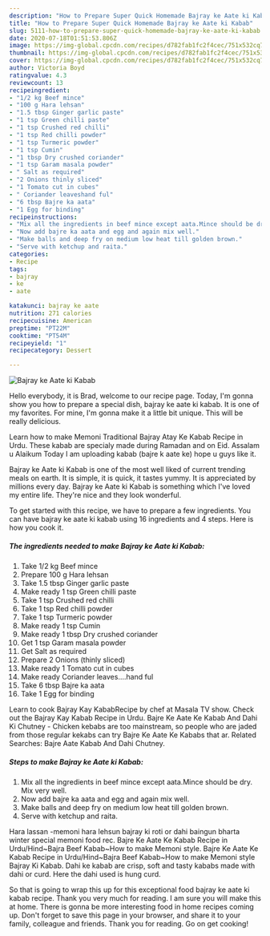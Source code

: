 ```yaml
---
description: "How to Prepare Super Quick Homemade Bajray ke Aate ki Kabab"
title: "How to Prepare Super Quick Homemade Bajray ke Aate ki Kabab"
slug: 5111-how-to-prepare-super-quick-homemade-bajray-ke-aate-ki-kabab
date: 2020-07-18T01:51:53.806Z
image: https://img-global.cpcdn.com/recipes/d782fab1fc2f4cec/751x532cq70/bajray-ke-aate-ki-kabab-recipe-main-photo.jpg
thumbnail: https://img-global.cpcdn.com/recipes/d782fab1fc2f4cec/751x532cq70/bajray-ke-aate-ki-kabab-recipe-main-photo.jpg
cover: https://img-global.cpcdn.com/recipes/d782fab1fc2f4cec/751x532cq70/bajray-ke-aate-ki-kabab-recipe-main-photo.jpg
author: Victoria Boyd
ratingvalue: 4.3
reviewcount: 13
recipeingredient:
- "1/2 kg Beef mince"
- "100 g Hara lehsan"
- "1.5 tbsp Ginger garlic paste"
- "1 tsp Green chilli paste"
- "1 tsp Crushed red chilli"
- "1 tsp Red chilli powder"
- "1 tsp Turmeric powder"
- "1 tsp Cumin"
- "1 tbsp Dry crushed coriander"
- "1 tsp Garam masala powder"
- " Salt as required"
- "2 Onions thinly sliced"
- "1 Tomato cut in cubes"
- " Coriander leaveshand ful"
- "6 tbsp Bajre ka aata"
- "1 Egg for binding"
recipeinstructions:
- "Mix all the ingredients in beef mince except aata.Mince should be dry. Mix very well."
- "Now add bajre ka aata and egg and again mix well."
- "Make balls and deep fry on medium low heat till golden brown."
- "Serve with ketchup and raita."
categories:
- Recipe
tags:
- bajray
- ke
- aate

katakunci: bajray ke aate 
nutrition: 271 calories
recipecuisine: American
preptime: "PT22M"
cooktime: "PT54M"
recipeyield: "1"
recipecategory: Dessert

---
```



![Bajray ke Aate ki Kabab](https://img-global.cpcdn.com/recipes/d782fab1fc2f4cec/751x532cq70/bajray-ke-aate-ki-kabab-recipe-main-photo.jpg)

Hello everybody, it is Brad, welcome to our recipe page. Today, I'm gonna show you how to prepare a special dish, bajray ke aate ki kabab. It is one of my favorites. For mine, I'm gonna make it a little bit unique. This will be really delicious.

Learn how to make Memoni Traditional Bajray Atay Ke Kabab Recipe in Urdu. These kabab are specialy made during Ramadan and on Eid. Assalam u Alaikum Today I am uploading kabab (bajre k aate ke) hope u guys like it.

Bajray ke Aate ki Kabab is one of the most well liked of current trending meals on earth. It is simple, it is quick, it tastes yummy. It is appreciated by millions every day. Bajray ke Aate ki Kabab is something which I've loved my entire life. They're nice and they look wonderful.


To get started with this recipe, we have to prepare a few ingredients. You can have bajray ke aate ki kabab using 16 ingredients and 4 steps. Here is how you cook it.

<!--inarticleads1-->

##### The ingredients needed to make Bajray ke Aate ki Kabab:

1. Take 1/2 kg Beef mince
1. Prepare 100 g Hara lehsan
1. Take 1.5 tbsp Ginger garlic paste
1. Make ready 1 tsp Green chilli paste
1. Take 1 tsp Crushed red chilli
1. Take 1 tsp Red chilli powder
1. Take 1 tsp Turmeric powder
1. Make ready 1 tsp Cumin
1. Make ready 1 tbsp Dry crushed coriander
1. Get 1 tsp Garam masala powder
1. Get  Salt as required
1. Prepare 2 Onions (thinly sliced)
1. Make ready 1 Tomato cut in cubes
1. Make ready  Coriander leaves....hand ful
1. Take 6 tbsp Bajre ka aata
1. Take 1 Egg for binding


Learn to cook Bajray Kay KababRecipe by chef at Masala TV show. Check out the Bajray Kay Kabab Recipe in Urdu. Bajre Ke Aate Ke Kabab And Dahi Ki Chutney - Chicken kebabs are too mainstream, so people who are jaded from those regular kekabs can try Bajre Ke Aate Ke Kababs that ar. Related Searches: Bajre Aate Kabab And Dahi Chutney. 

<!--inarticleads2-->

##### Steps to make Bajray ke Aate ki Kabab:

1. Mix all the ingredients in beef mince except aata.Mince should be dry. Mix very well.
1. Now add bajre ka aata and egg and again mix well.
1. Make balls and deep fry on medium low heat till golden brown.
1. Serve with ketchup and raita.


Hara lassan -memoni hara lehsun bajray ki roti or dahi baingun bharta winter special memoni food rec. Bajre Ke Aate Ke Kabab Recipe in Urdu/Hind~Bajra Beef Kabab~How to make Memoni style. Bajre Ke Aate Ke Kabab Recipe in Urdu/Hind~Bajra Beef Kabab~How to make Memoni style Bajray Ki Kabab. Dahi ke kabab are crisp, soft and tasty kababs made with dahi or curd. Here the dahi used is hung curd. 

So that is going to wrap this up for this exceptional food bajray ke aate ki kabab recipe. Thank you very much for reading. I am sure you will make this at home. There is gonna be more interesting food in home recipes coming up. Don't forget to save this page in your browser, and share it to your family, colleague and friends. Thank you for reading. Go on get cooking!
